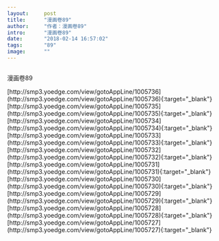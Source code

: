 ```yaml
---
layout:     post
title:      "漫画卷89"
author:     "作者：漫画卷89"
intro:      "漫画卷89"
date:       "2018-02-14 16:57:02"
tags:       "89"
image:      ""
---
```

<div style="text-align: center">
<p><img src=""/></p>
</div>
<p class="post-meta">
<span>漫画卷89</span>
</p>
[http://smp3.yoedge.com/view/gotoAppLine/1005736](http://smp3.yoedge.com/view/gotoAppLine/1005736){:target="_blank"}
[http://smp3.yoedge.com/view/gotoAppLine/1005735](http://smp3.yoedge.com/view/gotoAppLine/1005735){:target="_blank"}
[http://smp3.yoedge.com/view/gotoAppLine/1005734](http://smp3.yoedge.com/view/gotoAppLine/1005734){:target="_blank"}
[http://smp3.yoedge.com/view/gotoAppLine/1005733](http://smp3.yoedge.com/view/gotoAppLine/1005733){:target="_blank"}
[http://smp3.yoedge.com/view/gotoAppLine/1005732](http://smp3.yoedge.com/view/gotoAppLine/1005732){:target="_blank"}
[http://smp3.yoedge.com/view/gotoAppLine/1005731](http://smp3.yoedge.com/view/gotoAppLine/1005731){:target="_blank"}
[http://smp3.yoedge.com/view/gotoAppLine/1005730](http://smp3.yoedge.com/view/gotoAppLine/1005730){:target="_blank"}
[http://smp3.yoedge.com/view/gotoAppLine/1005729](http://smp3.yoedge.com/view/gotoAppLine/1005729){:target="_blank"}
[http://smp3.yoedge.com/view/gotoAppLine/1005728](http://smp3.yoedge.com/view/gotoAppLine/1005728){:target="_blank"}
[http://smp3.yoedge.com/view/gotoAppLine/1005727](http://smp3.yoedge.com/view/gotoAppLine/1005727){:target="_blank"}


